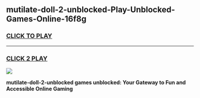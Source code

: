 
## mutilate-doll-2-unblocked-Play-Unblocked-Games-Online-16f8g
<h3>
<a href="https://premium76.site?title=mutilate-doll-2-unblocked&ref=25A">CLICK TO PLAY</a></h3>
<hr>

<h3>
<a href="https://premium76.site?title=mutilate-doll-2-unblocked&ref=25A">CLICK 2 PLAY</a>
  
</h3>

<a href="https://premium76.site?title=mutilate-doll-2-unblocked&ref=25A"><img src="https://clearcache.store/games.png"></a>


**mutilate-doll-2-unblocked games unblocked: Your Gateway to Fun and Accessible Online Gaming**
